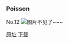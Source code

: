 ### Poisson
No.12
![图片不见了~~~](https://imgs.xkcd.com/comics/poisson.jpg)

[原址](https://xkcd.com//12) [下载](https://imgs.xkcd.com/comics/poisson.jpg)

